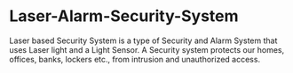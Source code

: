 # Laser-Alarm-Security-System
Laser based Security System is a type of Security and Alarm System that uses Laser light and a Light Sensor. A Security system protects our homes, offices, banks, lockers etc., from intrusion and unauthorized access.
